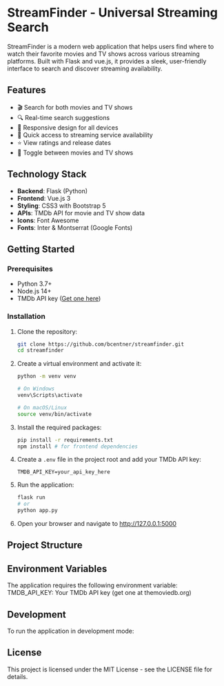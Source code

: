 # StreamFinder - Universal Streaming Search

StreamFinder is a modern web application that helps users find where to watch their favorite movies and TV shows across various streaming platforms. Built with Flask and vue.js, it provides a sleek, user-friendly interface to search and discover streaming availability.

## Features

- 🎬 Search for both movies and TV shows
- 🔍 Real-time search suggestions
- 📱 Responsive design for all devices
- 🎯 Quick access to streaming service availability
- ⭐ View ratings and release dates
- 🔄 Toggle between movies and TV shows

## Technology Stack

- **Backend**: Flask (Python)
- **Frontend**: Vue.js 3
- **Styling**: CSS3 with Bootstrap 5
- **APIs**: TMDb API for movie and TV show data
- **Icons**: Font Awesome
- **Fonts**: Inter & Montserrat (Google Fonts)

## Getting Started

### Prerequisites

- Python 3.7+
- Node.js 14+
- TMDb API key ([Get one here](https://www.themoviedb.org/documentation/api))

### Installation

1. Clone the repository:
   ```bash
   git clone https://github.com/bcentner/streamfinder.git
   cd streamfinder
   ```

2. Create a virtual environment and activate it:
   ```bash
   python -m venv venv
   
   # On Windows
   venv\Scripts\activate
   
   # On macOS/Linux
   source venv/bin/activate
   ```

3. Install the required packages:
   ```bash
   pip install -r requirements.txt
   npm install # for frontend dependencies
   ```

4. Create a `.env` file in the project root and add your TMDb API key:
   ```
   TMDB_API_KEY=your_api_key_here
   ```

5. Run the application:
   ```bash
   flask run
   # or
   python app.py
   ```

6. Open your browser and navigate to http://127.0.0.1:5000

## Project Structure

## Environment Variables
The application requires the following environment variable:
TMDB_API_KEY: Your TMDb API key (get one at themoviedb.org)

## Development
To run the application in development mode:

## License
This project is licensed under the MIT License - see the LICENSE file for details.